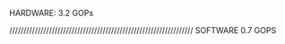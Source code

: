 HARDWARE:
3.2 GOPs

/////////////////////////////////////////////////////////////////
SOFTWARE
0.7 GOPS
